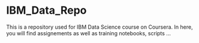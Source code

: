 # IBM_Data_Repo

This is a repository used for IBM Data Science course on Coursera. In here, you will find assignements as well as training notebooks, scripts ...
